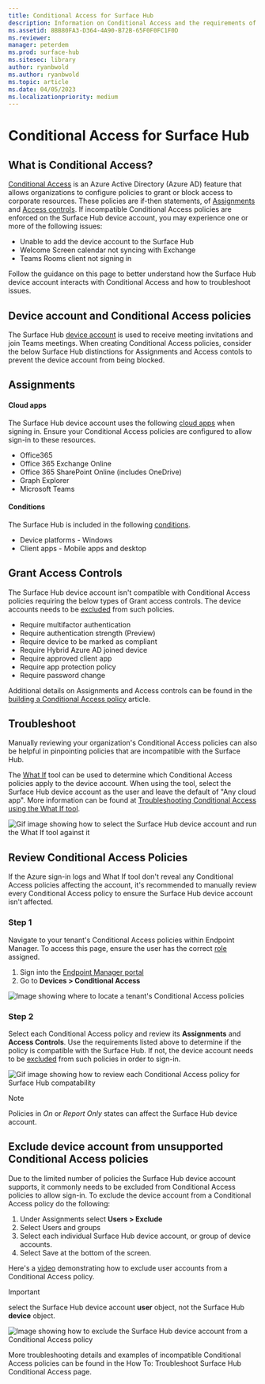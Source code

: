 ```yaml
---
title: Conditional Access for Surface Hub
description: Information on Conditional Access and the requirements of the Surface Hub device account. 
ms.assetid: 8BB80FA3-D364-4A90-B72B-65F0F0FC1F0D
ms.reviewer: 
manager: peterdem
ms.prod: surface-hub
ms.sitesec: library
author: ryanbwold
ms.author: ryanbwold
ms.topic: article
ms.date: 04/05/2023
ms.localizationpriority: medium
---
```


# Conditional Access for Surface Hub

## What is Conditional Access? ##
[Conditional Access](https://learn.microsoft.com/azure/active-directory/conditional-access/overview) is an Azure Active Directory (Azure AD) feature that allows organizations to configure policies to grant or block access to corporate resources. These policies are if-then statements, of [Assignments](https://learn.microsoft.com/azure/active-directory/conditional-access/concept-conditional-access-policies#assignments) and [Access controls](https://learn.microsoft.com/azure/active-directory/conditional-access/concept-conditional-access-policies#access-controls). If incompatible Conditional Access policies are enforced on the Surface Hub device account, you may experience one or more of the following issues:

- Unable to add the device account to the Surface Hub
- Welcome Screen calendar not syncing with Exchange
- Teams Rooms client not signing in

Follow the guidance on this page to better understand how the Surface Hub device account interacts with Conditional Access and how to troubleshoot issues.

## Device account and Conditional Access policies ##
The Surface Hub [device account](https://learn.microsoft.com/surface-hub/create-and-test-a-device-account-surface-hub) is used to receive meeting invitations and join Teams meetings.  When creating Conditional Access policies, consider the below Surface Hub distinctions for Assignments and Access contols to prevent the device account from being blocked.

## Assignments

#### Cloud apps ###
The Surface Hub device account uses the following [cloud apps](https://learn.microsoft.com/azure/active-directory/conditional-access/concept-conditional-access-cloud-apps) when signing in. Ensure your Conditional Access policies are configured to allow sign-in to these resources.

- Office365
- Office 365 Exchange Online
- Office 365 SharePoint Online (includes OneDrive)
- Graph Explorer
- Microsoft Teams

#### Conditions ####
The Surface Hub is included in the following [conditions](https://learn.microsoft.com/azure/active-directory/conditional-access/concept-conditional-access-conditions).

 - Device platforms - Windows
 - Client apps - Mobile apps and desktop
 
## Grant Access Controls
The Surface Hub device account isn't compatible with Conditional Access policies requiring the below types of Grant access controls. The device accounts needs to be [excluded](#exclude-device-account-from-unsupported-conditional-access-policies) from such policies.

- Require multifactor authentication
- Require authentication strength (Preview)
- Require device to be marked as compliant
- Require Hybrid Azure AD joined device
- Require approved client app
- Require app protection policy
- Require password change

 Additional details on Assignments and Access controls can be found in the [building a Conditional Access policy](https://learn.microsoft.com/azure/active-directory/conditional-access/concept-conditional-access-policies) article.
 
## Troubleshoot ##
Manually reviewing your organization's Conditional Access policies can also be helpful in pinpointing policies that are incompatible with the Surface Hub.
 
The [What If](https://learn.microsoft.com/azure/active-directory/conditional-access/what-if-tool) tool can be used to determine which Conditional Access policies apply to the device account. When using the tool, select the Surface Hub device account as the user and leave the default of "Any cloud app". More information can be found at [Troubleshooting Conditional Access using the What If tool](https://learn.microsoft.com/azure/active-directory/conditional-access/troubleshoot-conditional-access-what-if).

![Gif image showing how to select the Surface Hub device account and run the What If tool against it](images/conditional-access-review-policies.gif) 
 
## Review Conditional Access Policies ##
If the Azure sign-in logs and What If tool don't reveal any Conditional Access policies affecting the account, it's recommended to manually review every Conditional Access policy to ensure the Surface Hub device account isn't affected.
 
### Step 1 ###
Navigate to your tenant's Conditional Access policies within Endpoint Manager. To access this page, ensure the user has the correct [role](https://learn.microsoft.com/azure/active-directory/reports-monitoring/how-to-view-applied-conditional-access-policies#required-administrator-roles) assigned.

1. Sign into the [Endpoint Manager portal](https://endpoint.microsoft.com/#home)
2. Go to **Devices > Conditional Access**

![Image showing where to locate a tenant's Conditional Access policies](images/conditional-access-policies.png)

### Step 2 ###
Select each Conditional Access policy and review its **Assignments** and **Access Controls**. Use the requirements listed above to determine if the policy is compatible with the Surface Hub.
If not, the device account needs to be [excluded](#exclude-device-account-from-unsupported-conditional-access-policies) from such policies in order to sign-in.

![Gif image showing how to review each Conditional Access policy for Surface Hub compatability](images/conditional-access-review-policies.gif)

>[!NOTE]
>Policies in *On* or *Report Only* states can affect the Surface Hub device account.

## Exclude device account from unsupported Conditional Access policies ##
Due to the limited number of policies the Surface Hub device account supports, it commonly needs to be excluded from Conditional Access policies to allow sign-in. To exclude the device account from a Conditional Access policy do the following:

1. Under Assignments select **Users > Exclude**
2. Select Users and groups
3. Select each individual Surface Hub device account, or group of device accounts.
4. Select Save at the bottom of the screen.
 
Here's a [video](https://www.youtube.com/watch?v=5DsW1hB3Jqs&ab_channel=MicrosoftSecurity) demonstrating how to exclude user accounts from a Conditional Access policy.

>[!IMPORTANT]
>select the Surface Hub device account **user** object, not the Surface Hub **device** object.
 
![Image showing how to exclude the Surface Hub device account from a Conditional Access policy](images/conditional-access-exclude-device-account.png)

More troubleshooting details and examples of incompatible Conditional Access policies can be found in the How To: Troubleshoot Surface Hub Conditional Access page.

